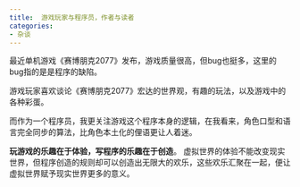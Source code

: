 ```yaml
---
title:  游戏玩家与程序员，作者与读者
categories:
- 杂谈
---
```





最近单机游戏《赛博朋克2077》发布，游戏质量很高，但bug也挺多，这里的bug指的是是程序的缺陷。

游戏玩家喜欢谈论《赛博朋克2077》宏达的世界观，有趣的玩法，以及游戏中的各种彩蛋。

而作为一个程序员，我更关注游戏这个程序本身的逻辑，在我看来，角色口型和语言完全同步的算法，比角色本土化的俚语更让人着迷。

**玩游戏的乐趣在于体验，写程序的乐趣在于创造**。 虚拟世界的体验不能改变现实世界，但程序创造的规则却可以创造出无限大的欢乐，这些欢乐汇聚在一起，便让虚拟世界赋予现实世界更多的意义。



